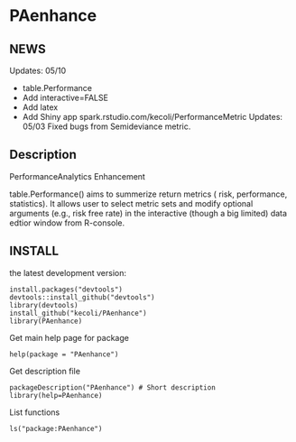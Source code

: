 PAenhance
=========

##  NEWS
Updates: 05/10
* table.Performance
 * Add interactive=FALSE
 * Add latex
 * Add Shiny app spark.rstudio.com/kecoli/PerformanceMetric
Updates: 05/03 
Fixed bugs from Semideviance metric. 

##  Description 
PerformanceAnalytics Enhancement 

table.Performance() aims to summerize return metrics ( risk, performance, statistics). It allows user to select metric sets and modify optional arguments (e.g., risk free rate) in the interactive (though a big limited) data edtior window from R-console. 


## INSTALL 
the latest development version:
```
install.packages("devtools")
devtools::install_github("devtools")
library(devtools)
install_github("kecoli/PAenhance")
library(PAenhance)
```
Get main help page for package
```
help(package = "PAenhance")
```
 Get description file
```
packageDescription("PAenhance") # Short description
library(help=PAenhance)
```

List functions
```
ls("package:PAenhance")
```
